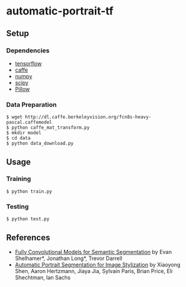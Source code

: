 # automatic-portrait-tf 


## Setup

### Dependencies
- [tensorflow](https://github.com/tensorflow/tensorflow)
- [caffe](https://github.com/BVLC/caffe)
- [numpy](https://github.com/numpy/numpy)
- [scipy](https://github.com/scipy/scipy)
- [Pillow](https://github.com/python-pillow/Pillow)


### Data Preparation

```shell
$ wget http://dl.caffe.berkeleyvision.org/fcn8s-heavy-pascal.caffemodel
$ python caffe_mat_transform.py
$ mkdir model
$ cd data
$ python data_download.py
```

## Usage

### Training

```shell
$ python train.py
```

### Testing
```shell
$ python test.py
```

## References

- [Fully Convolutional Models for Semantic Segmentation](https://arxiv.org/abs/1605.06211) by Evan Shelhamer*, Jonathan Long*, Trevor Darrell
- [Automatic Portrait Segmentation for Image Stylization](http://xiaoyongshen.me/webpage_portrait/index.html) by Xiaoyong Shen, Aaron Hertzmann, Jiaya Jia, Sylvain Paris, Brian Price, Eli Shechtman, Ian Sachs
